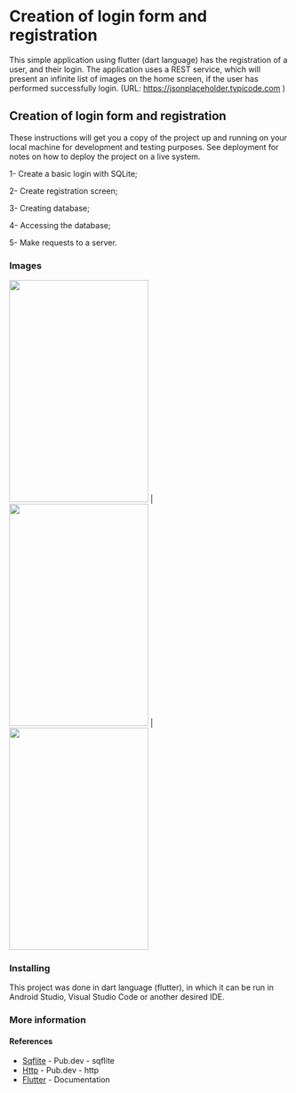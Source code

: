 # Creation of login form and registration

This simple application using flutter (dart language) has the registration of a user, and their login. The application uses a REST service, which will present an infinite list of images on the home screen, if the user has performed successfully login. (URL: https://jsonplaceholder.typicode.com )

## Creation of login form and registration

These instructions will get you a copy of the project up and running on your local machine for development and testing purposes. See deployment for notes on how to deploy the project on a live system.

1- Create a basic login with SQLite;

2- Create registration screen;

3- Creating database;

4- Accessing the database;

5- Make requests to a server.

### Images

<img src="https://raw.githubusercontent.com/latinosamuel/Flutter-Sqflite/master/images/login_screen.png" width="250" height="400"> | <img src="https://raw.githubusercontent.com/latinosamuel/Flutter-Sqflite/master/images/register_screen.png" width="250" height="400"> | <img src="https://raw.githubusercontent.com/latinosamuel/Flutter-Sqflite/master/images/home_screen.png" width="250" height="400">

### Installing

This project was done in dart language (flutter), in which it can be run in Android Studio, Visual Studio Code or another desired IDE.

### More information
#### References
* [Sqflite](https://pub.dev/packages/sqflite) - Pub.dev - sqflite
* [Http](https://pub.dev/packages/http) - Pub.dev - http
* [Flutter](https://flutter.dev/docs) - Documentation
